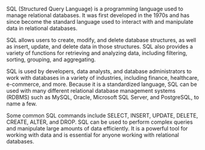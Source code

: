 SQL (Structured Query Language) is a programming language used to manage relational databases. It was first developed in the 1970s and has since become the standard language used to interact with and manipulate data in relational databases.

SQL allows users to create, modify, and delete database structures, as well as insert, update, and delete data in those structures. SQL also provides a variety of functions for retrieving and analyzing data, including filtering, sorting, grouping, and aggregating.

SQL is used by developers, data analysts, and database administrators to work with databases in a variety of industries, including finance, healthcare, e-commerce, and more. Because it is a standardized language, SQL can be used with many different relational database management systems (RDBMS) such as MySQL, Oracle, Microsoft SQL Server, and PostgreSQL, to name a few.

Some common SQL commands include SELECT, INSERT, UPDATE, DELETE, CREATE, ALTER, and DROP. SQL can be used to perform complex queries and manipulate large amounts of data efficiently. It is a powerful tool for working with data and is essential for anyone working with relational databases.